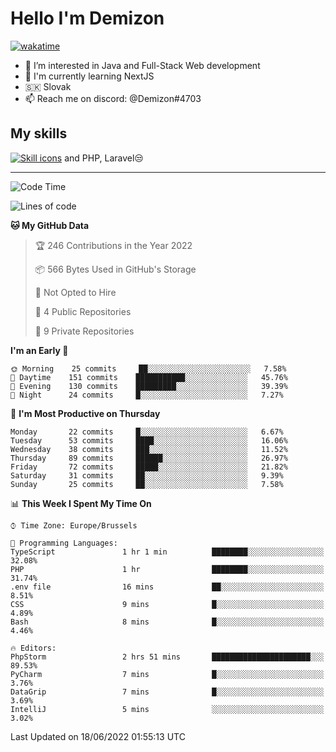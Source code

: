 # Hello I'm Demizon
[![wakatime](https://wakatime.com/badge/user/6ad1949f-d6d7-44f9-9eee-c35e54cc499b.svg)](https://wakatime.com/@6ad1949f-d6d7-44f9-9eee-c35e54cc499b)
- 👀 I’m interested in Java and Full-Stack Web development
- 🍃 I'm currently learning NextJS
- 🇸🇰 Slovak
- 📫 Reach me on discord: @Demizon#4703

## My skills
[![Skill icons](https://skillicons.dev/icons?i=java,js,ts,html,css,react,py,git,docker,linux,mysql,mongo&theme=dark)](https://github.com/Demizon3433) and PHP, Laravel😒

---

<!--START_SECTION:waka-->
![Code Time](http://img.shields.io/badge/Code%20Time-0%20secs-blue)

![Lines of code](https://img.shields.io/badge/From%20Hello%20World%20I%27ve%20Written-43%20Thousand%20lines%20of%20code-blue)

**🐱 My GitHub Data** 

> 🏆 246 Contributions in the Year 2022
 > 
> 📦 566 Bytes Used in GitHub's Storage 
 > 
> 🚫 Not Opted to Hire
 > 
> 📜 4 Public Repositories 
 > 
> 🔑 9 Private Repositories  
 > 
**I'm an Early 🐤** 

```text
🌞 Morning    25 commits     ██░░░░░░░░░░░░░░░░░░░░░░░   7.58% 
🌆 Daytime    151 commits    ███████████░░░░░░░░░░░░░░   45.76% 
🌃 Evening    130 commits    █████████░░░░░░░░░░░░░░░░   39.39% 
🌙 Night      24 commits     █░░░░░░░░░░░░░░░░░░░░░░░░   7.27%

```
📅 **I'm Most Productive on Thursday** 

```text
Monday       22 commits     █░░░░░░░░░░░░░░░░░░░░░░░░   6.67% 
Tuesday      53 commits     ████░░░░░░░░░░░░░░░░░░░░░   16.06% 
Wednesday    38 commits     ███░░░░░░░░░░░░░░░░░░░░░░   11.52% 
Thursday     89 commits     ██████░░░░░░░░░░░░░░░░░░░   26.97% 
Friday       72 commits     █████░░░░░░░░░░░░░░░░░░░░   21.82% 
Saturday     31 commits     ██░░░░░░░░░░░░░░░░░░░░░░░   9.39% 
Sunday       25 commits     ██░░░░░░░░░░░░░░░░░░░░░░░   7.58%

```


📊 **This Week I Spent My Time On** 

```text
⌚︎ Time Zone: Europe/Brussels

💬 Programming Languages: 
TypeScript               1 hr 1 min          ████████░░░░░░░░░░░░░░░░░   32.08% 
PHP                      1 hr                ████████░░░░░░░░░░░░░░░░░   31.74% 
.env file                16 mins             ██░░░░░░░░░░░░░░░░░░░░░░░   8.51% 
CSS                      9 mins              █░░░░░░░░░░░░░░░░░░░░░░░░   4.89% 
Bash                     8 mins              █░░░░░░░░░░░░░░░░░░░░░░░░   4.46%

🔥 Editors: 
PhpStorm                 2 hrs 51 mins       ██████████████████████░░░   89.53% 
PyCharm                  7 mins              █░░░░░░░░░░░░░░░░░░░░░░░░   3.76% 
DataGrip                 7 mins              █░░░░░░░░░░░░░░░░░░░░░░░░   3.69% 
IntelliJ                 5 mins              ░░░░░░░░░░░░░░░░░░░░░░░░░   3.02%

```


 Last Updated on 18/06/2022 01:55:13 UTC
<!--END_SECTION:waka-->
